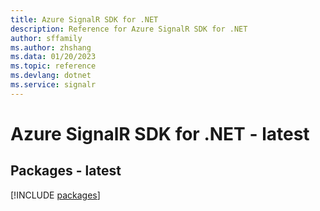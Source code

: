 ```yaml
---
title: Azure SignalR SDK for .NET
description: Reference for Azure SignalR SDK for .NET
author: sffamily
ms.author: zhshang
ms.data: 01/20/2023
ms.topic: reference
ms.devlang: dotnet
ms.service: signalr
---
```

# Azure SignalR SDK for .NET - latest
## Packages - latest
[!INCLUDE [packages](signalr-index.md)]